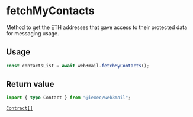 # fetchMyContacts

Method to get the ETH addresses that gave access to their protected data for messaging usage.

## Usage

```js
const contactsList = await web3mail.fetchMyContacts();
```

## Return value

```ts
import { type Contact } from "@iexec/web3mail";
```

[`Contract[]`](../glossary/types#contact)

